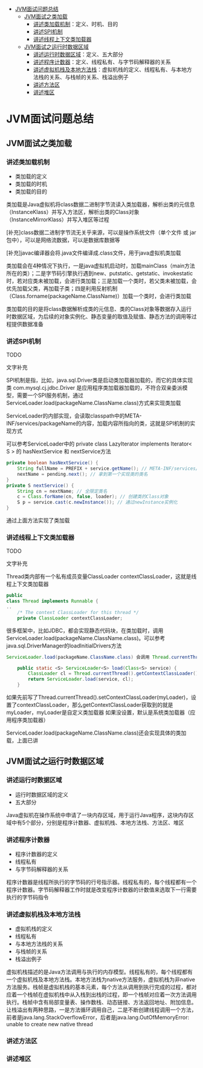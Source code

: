 - [JVM面试问题总结](#JVM面试问题总结)
  - [JVM面试之类加载](#JVM面试之类加载)
    - [讲述类加载机制](#讲述类加载机制)：定义、时机、目的
    - [讲述SPI机制](#讲述SPI机制)
    - [讲述线程上下文类加载器](#讲述线程上下文类加载器)
  - [JVM面试之运行时数据区域](#JVM面试之运行时数据区域)
    - [讲述运行时数据区域](#讲述运行时数据区域)：定义、五大部分
    - [讲述程序计数器](#讲述程序计数器)：定义、线程私有、与字节码解释器的关系
    - [讲述虚拟机栈及本地方法栈](#讲述虚拟机栈及本地方法栈)：虚拟机栈的定义、线程私有、与本地方法栈的关系、与栈帧的关系、栈溢出例子
    - [讲述方法区](#讲述方法区)
    - [讲述堆区](#讲述堆区)

# JVM面试问题总结

## JVM面试之类加载

### 讲述类加载机制

- 类加载的定义
- 类加载的时机
- 类加载的目的

类加载是Java虚拟机将class数据二进制字节流读入类加载器，解析出类的元信息（InstanceKlass）并写入方法区，解析出类的Class对象（InstanceMirrorKlass）并写入堆区等过程

[补充]class数据二进制字节流无关乎来源，可以是操作系统文件（单个文件 或 jar包中），可以是网络流数据，可以是数据库数据等

[补充]javac编译器会将.java文件编译成.class文件，用于java虚拟机类加载

类加载会在4种情况下执行，一是java虚拟机启动时，加载mainClass（main方法所在的类）；二是字节码引擎执行遇到new、putstatic、getstatic、invokestatic时，若对应类未被加载，会进行类加载；三是加载一个类时，若父类未被加载，会优先加载父类，再加载子类；四是利用反射机制（Class.forname(packageName.ClassName)）加载一个类时，会进行类加载

类加载的目的是将class数据解析成类的元信息、类的Class对象等数据存入运行时数据区域，为后续的对象实例化、静态变量的取值及赋值、静态方法的调用等过程提供数据准备

### 讲述SPI机制

TODO

文字补充

SPI机制是指，比如，java.sql.Driver类是启动类加载器加载的，而它的具体实现类 com.mysql.cj.jdbc.Driver 是应用程序类加载器加载的，不符合双亲委派模型，需要一个SPI服务机制，通过ServiceLoader.load(packageName.ClassName.class)方式来实现类加载

ServiceLoader的内部实现，会读取classpath中的META-INF/services/packageName的内容，加载内容所指向的类，这就是SPI机制的实现方式

可以参考ServiceLoader中的 private class LazyIterator implements Iterator< S > 的 hasNextService 和 nextService方法

```java
private boolean hasNextService() {
    String fullName = PREFIX + service.getName(); // META-INF/services/ 加上接口的全限定类名，就是文件服务类的文件
    nextName = pending.next(); // 拿到第一个实现类的类名
}
private S nextService() {
    String cn = nextName; // 全限定类名
    c = Class.forName(cn, false, loader); // 创建类的Class对象
    S p = service.cast(c.newInstance()); // 通过newInstance实例化
}
```

通过上面方法实现了类加载

### 讲述线程上下文类加载器

TODO

文字补充

Thread类内部有一个私有成员变量ClassLoader contextClassLoader，这就是线程上下文类加载器

```java
public
class Thread implements Runnable {
..
    /* The context ClassLoader for this thread */
    private ClassLoader contextClassLoader;
```

很多框架中，比如JDBC，都会实现静态代码块，在类加载时，调用ServiceLoader.load(packageName.ClassName.class)。可以参考java.sql.DriverManager的loadInitialDrivers方法

```java
ServiceLoader.load(packageName.ClassName.class) 会调用 Thread.currentThread().getContextClassLoader() 来获取 contextClassLoader 这个类加载器，用于后续类加载

    public static <S> ServiceLoader<S> load(Class<S> service) {
        ClassLoader cl = Thread.currentThread().getContextClassLoader();
        return ServiceLoader.load(service, cl);
    }
```

如果先前写了Thread.currentThread().setContextClassLoader(myLoader)，设置了contextClassLoader，那么getContextClassLoader获取到的就是myLoader，myLoader是自定义类加载器
如果没设置，默认是系统类加载器（应用程序类加载器）

ServiceLoader.load(packageName.ClassName.class)还会实现具体的类加载，上面已讲

## JVM面试之运行时数据区域

### 讲述运行时数据区域

- 运行时数据区域的定义
- 五大部分

Java虚拟机在操作系统中申请了一块内存区域，用于运行Java程序，这块内存区域中有5个部分，分别是程序计数器、虚拟机栈、本地方法栈、方法区、堆区

### 讲述程序计数器

- 程序计数器的定义
- 线程私有
- 与字节码解释器的关系

程序计数器是线程所执行的字节码的行号指示器。线程私有的，每个线程都有一个程序计数器。字节码解释器工作时就是改变程序计数器的计数值来选取下一行需要执行的字节码指令

### 讲述虚拟机栈及本地方法栈

- 虚拟机栈的定义
- 线程私有
- 与本地方法栈的关系
- 与栈帧的关系
- 栈溢出例子

虚拟机栈描述的是Java方法调用与执行的内存模型。线程私有的，每个线程都有一个虚拟机栈及本地方法栈。本地方法栈为native方法服务，虚拟机栈为非native方法服务。栈帧是虚拟机栈的基本元素，每个方法从调用到执行完成的过程，都对应着一个栈帧在虚拟机栈中从入栈到出栈的过程，即一个栈帧对应着一次方法调用执行。栈帧中含有局部变量表、操作数栈、动态链接、方法返回地址、附加信息。让栈溢出有两种思路，一是方法循环调用自己，二是不断创建线程调用一个方法，前者是java.lang.StackOverflowError，后者是java.lang.OutOfMemoryError: unable to create new native thread

### 讲述方法区

### 讲述堆区
